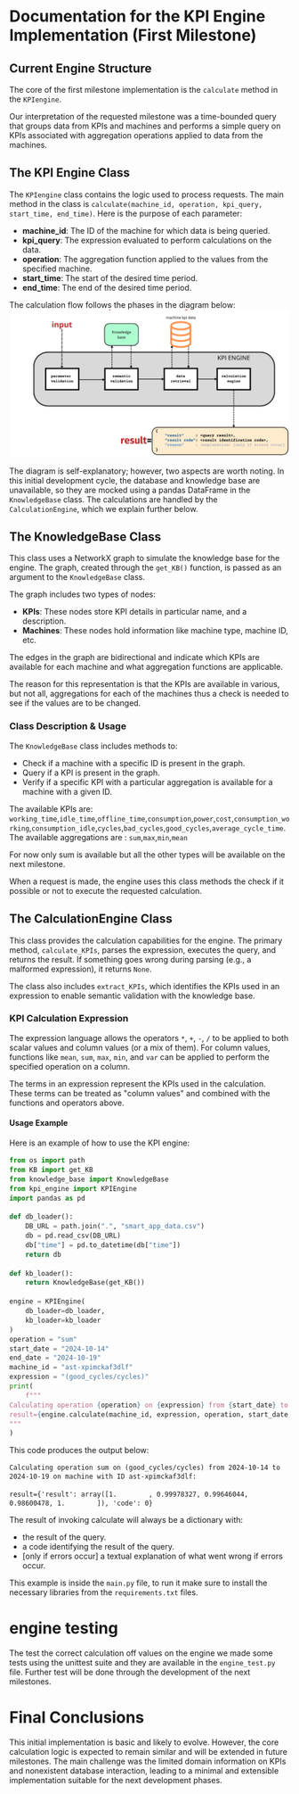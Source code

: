 # Documentation for the KPI Engine Implementation (First Milestone)

## Current Engine Structure

The core of the first milestone implementation is the `calculate` method in the `KPIengine`.

Our interpretation of the requested milestone was a time-bounded query that groups data from KPIs and machines and performs a simple query on KPIs associated with aggregation operations applied to data from the machines.

## The KPI Engine Class

The `KPIengine` class contains the logic used to process requests. The main method in the class is `calculate(machine_id, operation, kpi_query, start_time, end_time)`. Here is the purpose of each parameter:

- **machine_id**: The ID of the machine for which data is being queried.
- **kpi_query**: The expression evaluated to perform calculations on the data.
- **operation**: The aggregation function applied to the values from the specified machine.
- **start_time**: The start of the desired time period.
- **end_time**: The end of the desired time period.

The calculation flow follows the phases in the diagram below:
![calculation logic schema](images/image.png)

The diagram is self-explanatory; however, two aspects are worth noting. In this initial development cycle, the database and knowledge base are unavailable, so they are mocked using a pandas DataFrame in the `KnowledgeBase` class. The calculations are handled by the `CalculationEngine`, which we explain further below.


## The KnowledgeBase Class

This class uses a NetworkX graph to simulate the knowledge base for the engine. The graph, created through the `get_KB()` function, is passed as an argument to the `KnowledgeBase` class.

The graph includes two types of nodes:
- **KPIs**: These nodes store KPI details in particular name, and a description.
- **Machines**: These nodes hold information like machine type, machine ID, etc.

The edges in the graph are bidirectional and indicate which KPIs are available for each machine and what aggregation functions are applicable.

The reason for this representation is that the KPIs are available in various, but not all, aggregations for each of the machines thus a check is needed to see if the values are to be changed.

### Class Description & Usage

The `KnowledgeBase` class includes methods to:
- Check if a machine with a specific ID is present in the graph.
- Query if a KPI is present in the graph.
- Verify if a specific KPI with a particular aggregation is available for a machine with a given ID.

The available KPIs are: `working_time`,`idle_time`,`offline_time`,`consumption`,`power`,`cost`,`consumption_working`,`consumption_idle`,`cycles`,`bad_cycles`,`good_cycles`,`average_cycle_time`.
The available aggregations are : `sum`,`max`,`min`,`mean`

For now only sum is available but all the other types will be available on the next milestone.


When a request is made, the engine uses this class methods the check if it possible or not to execute the requested calculation.

## The CalculationEngine Class

This class provides the calculation capabilities for the engine. The primary method, `calculate_KPIs`, parses the expression, executes the query, and returns the result. If something goes wrong during parsing (e.g., a malformed expression), it returns `None`.

The class also includes `extract_KPIs`, which identifies the KPIs used in an expression to enable semantic validation with the knowledge base.

### KPI Calculation Expression

The expression language allows the operators `*`, `+`, `-`, `/` to be applied to both scalar values and column values (or a mix of them). For column values, functions like `mean`, `sum`, `max`, `min`, and `var` can be applied to perform the specified operation on a column.

The terms in an expression represent the KPIs used in the calculation. These terms can be treated as "column values" and combined with the functions and operators above.

#### Usage Example

Here is an example of how to use the KPI engine:

```python
from os import path
from KB import get_KB
from knowledge_base import KnowledgeBase
from kpi_engine import KPIEngine
import pandas as pd

def db_loader():
    DB_URL = path.join(".", "smart_app_data.csv")
    db = pd.read_csv(DB_URL)
    db["time"] = pd.to_datetime(db["time"])
    return db

def kb_loader():
    return KnowledgeBase(get_KB())

engine = KPIEngine(
    db_loader=db_loader,
    kb_loader=kb_loader
)
operation = "sum"
start_date = "2024-10-14"
end_date = "2024-10-19"
machine_id = "ast-xpimckaf3dlf"
expression = "(good_cycles/cycles)"
print(
    f"""
Calculating operation {operation} on {expression} from {start_date} to {end_date} on machine with ID {machine_id}:\n
result={engine.calculate(machine_id, expression, operation, start_date, end_date)}
"""
)
```

This code produces the output below:

```
Calculating operation sum on (good_cycles/cycles) from 2024-10-14 to 2024-10-19 on machine with ID ast-xpimckaf3dlf:

result={'result': array([1.        , 0.99978327, 0.99646044, 0.98600478, 1.        ]), 'code': 0}
```

The result of invoking calculate will always be a dictionary with:
- the result of the query.
- a code identifying the result of the query.
- [only if errors occur] a textual explanation of what went wrong if errors occur.

This example is inside the `main.py` file, to run it make sure to install the necessary libraries from the `requirements.txt` files.

# engine testing
The test the correct calculation off values on the engine we made some tests using the unittest suite and they are available in the `engine_test.py` file. Further test will be done through the development of the next milestones.

# Final Conclusions

This initial implementation is basic and likely to evolve. However, the core calculation logic is expected to remain similar and will be extended in future milestones. The main challenge was the limited domain information on KPIs and nonexistent database interaction, leading to a minimal and extensible implementation suitable for the next development phases. 